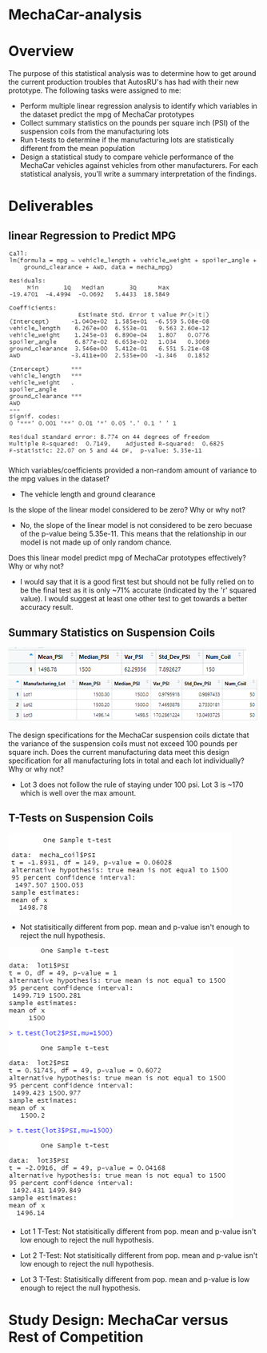 # MechaCar-analysis

# Overview
The purpose of this statistical analysis was to determine how to get around the current production troubles that AutosRU's has had with their new prototype. The following tasks were assigned to me:
- Perform multiple linear regression analysis to identify which variables in the dataset predict the mpg of MechaCar prototypes
- Collect summary statistics on the pounds per square inch (PSI) of the suspension coils from the manufacturing lots
- Run t-tests to determine if the manufacturing lots are statistically different from the mean population
- Design a statistical study to compare vehicle performance of the MechaCar vehicles against vehicles from other manufacturers. For each statistical analysis, you’ll write a summary interpretation of the findings.

# Deliverables

## linear Regression to Predict MPG

![image](https://github.com/PeijaEn/MechaCar-analysis/blob/main/resources/mod%2015,%20del%201.png?raw=true)

Which variables/coefficients provided a non-random amount of variance to the mpg values in the dataset?
- The vehicle length and ground clearance

Is the slope of the linear model considered to be zero? Why or why not?
- No, the slope of the linear model is not considered to be zero becuase of the p-value being 5.35e-11. This means that the relationship in our model is not made up of only random chance.

Does this linear model predict mpg of MechaCar prototypes effectively? Why or why not?
- I would say that it is a good first test but should not be fully relied on to be the final test as it is only ~71% accurate (indicated by the 'r' squared value). I would suggest at least one other test to get towards a better accuracy result.

## Summary Statistics on Suspension Coils

![image](https://github.com/PeijaEn/MechaCar-analysis/blob/main/resources/mod%2015,%20del%202.0.png?raw=true)
![image](https://github.com/PeijaEn/MechaCar-analysis/blob/main/resources/mod%2015,%20del%202.1.png?raw=true)

The design specifications for the MechaCar suspension coils dictate that the variance of the suspension coils must not exceed 100 pounds per square inch. Does the current manufacturing data meet this design specification for all manufacturing lots in total and each lot individually? Why or why not?
- Lot 3 does not follow the rule of staying under 100 psi. Lot 3 is ~170 which is well over the max amount.

## T-Tests on Suspension Coils

![image](https://github.com/PeijaEn/MechaCar-analysis/blob/main/resources/mod%2015,%20del%203.png?raw=true)

- Not statisitically different from pop. mean and p-value isn't enough to reject the null hypothesis.

![image](https://github.com/PeijaEn/MechaCar-analysis/blob/main/resources/mod%2015,%20del%203.1.png?raw=true)

- Lot 1 T-Test: Not statisitically different from pop. mean and p-value isn't low enough to reject the null hypothesis.

- Lot 2 T-Test: Not statisitically different from pop. mean and p-value isn't low enough to reject the null hypothesis.

- Lot 3 T-Test: Statisitically different from pop. mean and p-value is low enough to reject the null hypothesis.

# Study Design: MechaCar versus Rest of Competition
